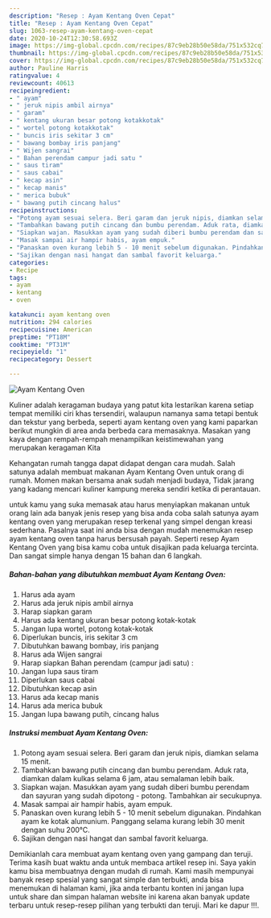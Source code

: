 ```yaml
---
description: "Resep : Ayam Kentang Oven Cepat"
title: "Resep : Ayam Kentang Oven Cepat"
slug: 1063-resep-ayam-kentang-oven-cepat
date: 2020-10-24T12:30:58.693Z
image: https://img-global.cpcdn.com/recipes/87c9eb28b50e58da/751x532cq70/ayam-kentang-oven-foto-resep-utama.jpg
thumbnail: https://img-global.cpcdn.com/recipes/87c9eb28b50e58da/751x532cq70/ayam-kentang-oven-foto-resep-utama.jpg
cover: https://img-global.cpcdn.com/recipes/87c9eb28b50e58da/751x532cq70/ayam-kentang-oven-foto-resep-utama.jpg
author: Pauline Harris
ratingvalue: 4
reviewcount: 40613
recipeingredient:
- " ayam"
- " jeruk nipis ambil airnya"
- " garam"
- " kentang ukuran besar potong kotakkotak"
- " wortel potong kotakkotak"
- " buncis iris sekitar 3 cm"
- " bawang bombay iris panjang"
- " Wijen sangrai"
- " Bahan perendam campur jadi satu "
- " saus tiram"
- " saus cabai"
- " kecap asin"
- " kecap manis"
- " merica bubuk"
- " bawang putih cincang halus"
recipeinstructions:
- "Potong ayam sesuai selera. Beri garam dan jeruk nipis, diamkan selama 15 menit."
- "Tambahkan bawang putih cincang dan bumbu perendam. Aduk rata, diamkan dalam kulkas selama 6 jam, atau semalaman lebih baik."
- "Siapkan wajan. Masukkan ayam yang sudah diberi bumbu perendam dan sayuran yang sudah dipotong - potong. Tambahkan air secukupnya."
- "Masak sampai air hampir habis, ayam empuk."
- "Panaskan oven kurang lebih 5 - 10 menit sebelum digunakan. Pindahkan ayam ke kotak alumunium. Panggang selama kurang lebih 30 menit dengan suhu 200°C."
- "Sajikan dengan nasi hangat dan sambal favorit keluarga."
categories:
- Recipe
tags:
- ayam
- kentang
- oven

katakunci: ayam kentang oven 
nutrition: 294 calories
recipecuisine: American
preptime: "PT18M"
cooktime: "PT31M"
recipeyield: "1"
recipecategory: Dessert

---
```



![Ayam Kentang Oven](https://img-global.cpcdn.com/recipes/87c9eb28b50e58da/751x532cq70/ayam-kentang-oven-foto-resep-utama.jpg)

Kuliner adalah keragaman budaya yang patut kita lestarikan karena setiap tempat memiliki ciri khas tersendiri, walaupun namanya sama tetapi bentuk dan tekstur yang berbeda, seperti ayam kentang oven yang kami paparkan berikut mungkin di area anda berbeda cara memasaknya. Masakan yang kaya dengan rempah-rempah menampilkan keistimewahan yang merupakan keragaman Kita



Kehangatan rumah tangga dapat didapat dengan cara mudah. Salah satunya adalah membuat makanan Ayam Kentang Oven untuk orang di rumah. Momen makan bersama anak sudah menjadi budaya, Tidak jarang yang kadang mencari kuliner kampung mereka sendiri ketika di perantauan.

untuk kamu yang suka memasak atau harus menyiapkan makanan untuk orang lain ada banyak jenis resep yang bisa anda coba salah satunya ayam kentang oven yang merupakan resep terkenal yang simpel dengan kreasi sederhana. Pasalnya saat ini anda bisa dengan mudah menemukan resep ayam kentang oven tanpa harus bersusah payah.
Seperti resep Ayam Kentang Oven yang bisa kamu coba untuk disajikan pada keluarga tercinta. Dan sangat simple hanya dengan 15 bahan dan 6 langkah.


<!--inarticleads1-->

##### Bahan-bahan yang dibutuhkan membuat Ayam Kentang Oven:

1. Harus ada  ayam
1. Harus ada  jeruk nipis ambil airnya
1. Harap siapkan  garam
1. Harus ada  kentang ukuran besar potong kotak-kotak
1. Jangan lupa  wortel, potong kotak-kotak
1. Diperlukan  buncis, iris sekitar 3 cm
1. Dibutuhkan  bawang bombay, iris panjang
1. Harus ada  Wijen sangrai
1. Harap siapkan  Bahan perendam (campur jadi satu) :
1. Jangan lupa  saus tiram
1. Diperlukan  saus cabai
1. Dibutuhkan  kecap asin
1. Harus ada  kecap manis
1. Harus ada  merica bubuk
1. Jangan lupa  bawang putih, cincang halus




<!--inarticleads2-->

##### Instruksi membuat  Ayam Kentang Oven:

1. Potong ayam sesuai selera. Beri garam dan jeruk nipis, diamkan selama 15 menit.
1. Tambahkan bawang putih cincang dan bumbu perendam. Aduk rata, diamkan dalam kulkas selama 6 jam, atau semalaman lebih baik.
1. Siapkan wajan. Masukkan ayam yang sudah diberi bumbu perendam dan sayuran yang sudah dipotong - potong. Tambahkan air secukupnya.
1. Masak sampai air hampir habis, ayam empuk.
1. Panaskan oven kurang lebih 5 - 10 menit sebelum digunakan. Pindahkan ayam ke kotak alumunium. Panggang selama kurang lebih 30 menit dengan suhu 200°C.
1. Sajikan dengan nasi hangat dan sambal favorit keluarga.




Demikianlah cara membuat ayam kentang oven yang gampang dan teruji. Terima kasih buat waktu anda untuk membaca artikel resep ini. Saya yakin kamu bisa membuatnya dengan mudah di rumah. Kami masih mempunyai banyak resep spesial yang sangat simple dan terbukti, anda bisa menemukan di halaman kami, jika anda terbantu konten ini jangan lupa untuk share dan simpan halaman website ini karena akan banyak update terbaru untuk resep-resep pilihan yang terbukti dan teruji. Mari ke dapur !!!. 
